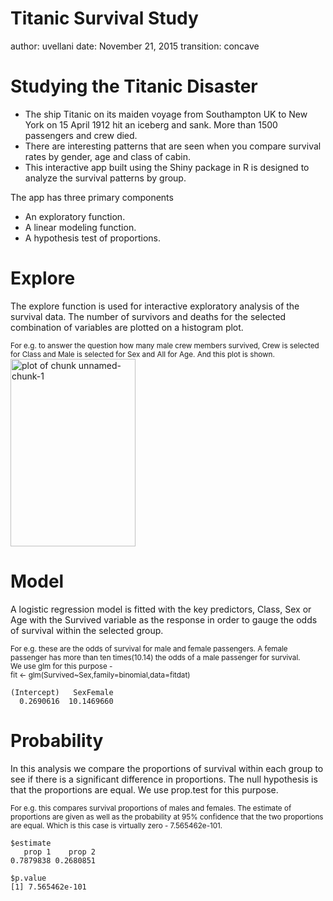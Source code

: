Titanic Survival Study
========================================================
author: uvellani
date: November 21, 2015
transition: concave

Studying the Titanic Disaster
========================================================

- The ship Titanic on its maiden voyage from Southampton UK to New York on 15 April 1912 hit an iceberg and sank. More than 1500 passengers and crew died. 
- There are interesting patterns that are seen when you compare survival rates by gender, age and class of cabin. 
- This interactive app built using the Shiny package in R is designed to analyze the survival patterns by group.

The app has three primary components
- An exploratory function.
- A linear modeling function.
- A hypothesis test of proportions.

Explore
========================================================
The explore function is used for interactive exploratory analysis of the survival data. The number of survivors and deaths for the selected combination of variables are plotted on a histogram plot.

<small>For e.g. to answer the question how many male crew members survived, Crew is selected for Class and Male is selected for Sex and All for Age.  And this plot is shown.</small>
<img src="TitanicSurvival-figure/unnamed-chunk-1-1.png" title="plot of chunk unnamed-chunk-1" alt="plot of chunk unnamed-chunk-1" width="200px" height="300px" />

Model
========================================================
A logistic regression model is fitted with the key predictors, Class, Sex or Age with the Survived variable as the response in order to gauge the odds of survival within the selected group. 

<small>For e.g. these are the odds of survival for male and female passengers. A female passenger has more than ten times(10.14) the odds of a male passenger for survival.  
We use glm for this purpose -   
fit <- glm(Survived~Sex,family=binomial,data=fitdat) </small>


```
(Intercept)   SexFemale 
  0.2690616  10.1469660 
```

Probability
========================================================
In this analysis we compare the proportions of survival within each group to see if there is a significant difference in proportions. The null hypothesis is that the proportions are equal. We use prop.test for this purpose.

<small>For e.g. this compares survival proportions of males and females. The estimate of proportions are given as well as the probability at 95% confidence that the two proportions are equal. Which is this case is virtually zero - 7.565462e-101. </small>


```
$estimate
   prop 1    prop 2 
0.7879838 0.2680851 
```

```
$p.value
[1] 7.565462e-101
```

